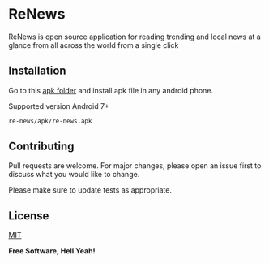 # ReNews

ReNews is open source application for reading trending and local news at a glance from all across the world from a single click



## Installation

Go to this [apk folder](https://github.com/nimitt12/re-news) and install apk file in any android phone.

Supported version Android 7+

```bash
re-news/apk/re-news.apk
```


## Contributing
Pull requests are welcome. For major changes, please open an issue first to discuss what you would like to change.

Please make sure to update tests as appropriate.

## License
[MIT](https://choosealicense.com/licenses/mit/)

**Free Software, Hell Yeah!**

